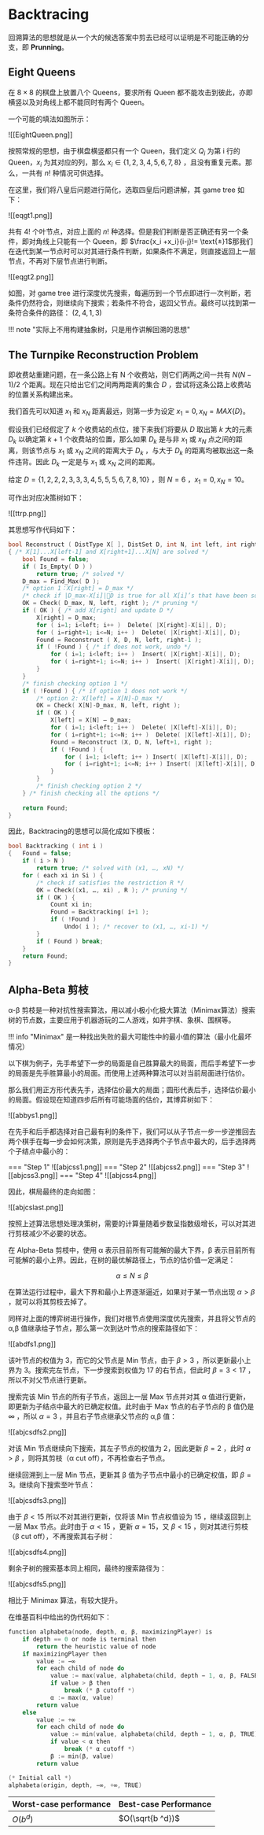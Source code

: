 
# Backtracing

回溯算法的思想就是从一个大的候选答案中剪去已经可以证明是不可能正确的分支，即 **Prunning**。

## Eight Queens

在 $8\times 8$ 的棋盘上放置八个 Queens，要求所有 Queen 都不能攻击到彼此，亦即横竖以及对角线上都不能同时有两个 Queen。

一个可能的填法如图所示：

![[EightQueen.png]]

按照常规的思想，由于棋盘横竖都只有一个 Queen，我们定义 $Q_i$ 为第 i 行的 Queen，$x_i$ 为其对应的列，那么 $x_i\in \{1,2,3,4,5,6,7,8\}$ ，且没有重复元素。那么，一共有 $n!$ 种情况可供选择。

在这里，我们将八皇后问题进行简化，选取四皇后问题讲解，其 game tree 如下：

![[eqgt1.png]]

共有 $4!$ 个叶节点，对应上面的 $n!$ 种选择。但是我们判断是否正确还有另一个条件，即对角线上只能有一个 Queen，即 $\frac{x_i +x_i}{i-j}!= \text{±}1$那我们在迭代到某一节点时可以对其进行条件判断，如果条件不满足，则直接返回上一层节点，不再对下层节点进行判断。

![[eqgt2.png]]

如图，对 game tree 进行深度优先搜索，每遍历到一个节点即进行一次判断，若条件仍然符合，则继续向下搜索；若条件不符合，返回父节点。最终可以找到第一条符合条件的路径： $(2,4,1,3)$

!!! note "实际上不用构建抽象树，只是用作讲解回溯的思想"

## The Turnpike Reconstruction Problem

即收费站重建问题，在一条公路上有 N 个收费站，则它们两两之间一共有 $N(N-1)/2$ 个距离。现在只给出它们之间两两距离的集合 $D$ ，尝试将这条公路上收费站的位置关系构建出来。

我们首先可以知道 $x_1$ 和 $x_N$ 距离最远，则第一步为设定 $x_1=0, x_N = MAX\{D\}$。

假设我们已经假定了 $k$ 个收费站的点位，接下来我们将要从 $D$ 取出第 $k$ 大的元素 $D_k$ 以确定第 $k+1$ 个收费站的位置，那么如果 $D_k$ 是与非 $x_1$ 或 $x_N$ 点之间的距离，则该节点与 $x_1$ 或 $x_N$ 之间的距离大于 $D_k$ ，与大于 $D_k$ 的距离均被取出这一条件违背。因此 $D_k$ 一定是与 $x_1$ 或 $x_N$ 之间的距离。

给定 $D=\{1, 2, 2, 2, 3, 3, 3, 4, 5, 5, 5, 6, 7, 8, 10\}$ ，则 $N=6$ ，$x_1=0, x_N = 10$。

可作出对应决策树如下：

![[ttrp.png]]


其思想写作代码如下：

```c
bool Reconstruct ( DistType X[ ], DistSet D, int N, int left, int right )
{ /* X[1]...X[left-1] and X[right+1]...X[N] are solved */
    bool Found = false;
    if ( Is_Empty( D ) )
        return true; /* solved */
    D_max = Find_Max( D );
    /* option 1：X[right] = D_max */
    /* check if |D_max-X[i]|D is true for all X[i]’s that have been solved */
    OK = Check( D_max, N, left, right ); /* pruning */
    if ( OK ) { /* add X[right] and update D */
        X[right] = D_max;
        for ( i=1; i<left; i++ )  Delete( |X[right]-X[i]|, D);
        for ( i=right+1; i<=N; i++ )  Delete( |X[right]-X[i]|, D);
        Found = Reconstruct ( X, D, N, left, right-1 );
        if ( !Found ) { /* if does not work, undo */
            for ( i=1; i<left; i++ )  Insert( |X[right]-X[i]|, D);
            for ( i=right+1; i<=N; i++ )  Insert( |X[right]-X[i]|, D);
        }
    }
    /* finish checking option 1 */
    if ( !Found ) { /* if option 1 does not work */
        /* option 2: X[left] = X[N]-D_max */
        OK = Check( X[N]-D_max, N, left, right );
        if ( OK ) {
            X[left] = X[N] – D_max;
            for ( i=1; i<left; i++ )  Delete( |X[left]-X[i]|, D);
            for ( i=right+1; i<=N; i++ )  Delete( |X[left]-X[i]|, D);
            Found = Reconstruct (X, D, N, left+1, right );
            if ( !Found ) {
                for ( i=1; i<left; i++ ) Insert( |X[left]-X[i]|, D);
                for ( i=right+1; i<=N; i++ ) Insert( |X[left]-X[i]|, D);
            }
        }
        /* finish checking option 2 */
    } /* finish checking all the options */
    
    return Found;
}

```

因此，Backtracing的思想可以简化成如下模板：

```c
bool Backtracking ( int i )
{   Found = false;
    if ( i > N )
        return true; /* solved with (x1, …, xN) */
    for ( each xi in Si ) { 
        /* check if satisfies the restriction R */
        OK = Check((x1, …, xi) , R ); /* pruning */
        if ( OK ) {
            Count xi in;
            Found = Backtracking( i+1 );
            if ( !Found )
                Undo( i ); /* recover to (x1, …, xi-1) */
        }
        if ( Found ) break; 
    }
    return Found;
}
```

## Alpha-Beta 剪枝

α-β 剪枝是一种对抗性搜索算法，用以减小极小化极大算法（Minimax算法）搜索树的节点数，主要应用于机器游玩的二人游戏，如井字棋、象棋、围棋等。

!!! info "Minimax"
	是一种找出失败的最大可能性中的最小值的算法（最小化最坏情况）

以下棋为例子，先手希望下一步的局面是自己胜算最大的局面，而后手希望下一步的局面是先手胜算最小的局面。而使用上述两种算法可以对当前局面进行估价。

那么我们用正方形代表先手，选择估价最大的局面；圆形代表后手，选择估价最小的局面。假设现在知道四步后所有可能场面的估价，其博弈树如下：

![[abbys1.png]]

在先手和后手都选择对自己最有利的条件下，我们可以从子节点一步一步逆推回去两个棋手在每一步会如何决策，原则是先手选择两个子节点中最大的，后手选择两个子结点中最小的：

=== "Step 1"
	![[abjcss1.png]]
=== "Step 2"
	![[abjcss2.png]]
=== "Step 3"
![[abjcss3.png]]
=== "Step 4"
	![[abjcss4.png]]


因此，棋局最终的走向如图：

![[abjcslast.png]]

按照上述算法思想处理决策树，需要的计算量随着步数呈指数级增长，可以对其进行剪枝减少不必要的状态。

在 Alpha-Beta 剪枝中，使用 α 表示目前所有可能解的最大下界，β 表示目前所有可能解的最小上界。因此，在树的最优解路径上，节点的估价值一定满足：

$$
\alpha \le N \le \beta
$$

在算法运行过程中，最大下界和最小上界逐渐逼近，如果对于某一节点出现 $\alpha \gt \beta$ ，就可以将其剪枝去掉了。

同样对上面的博弈树进行操作，我们对根节点使用深度优先搜索，并且将父节点的 α,β 值继承给子节点，那么第一次到达叶节点的搜索路径如下：

![[abdfs1.png]]

该叶节点的权值为 3，而它的父节点是 Min 节点，由于 $\beta \gt 3$ ，所以更新最小上界为 3。搜索完左节点，下一步搜索到权值为 17 的右节点，但此时 $\beta =3\lt 17$ ，所以不对父节点进行更新。

搜索完该 Min 节点的所有子节点，返回上一层 Max 节点并对其 α 值进行更新，即更新为子结点中最大的已确定权值。此时由于 Max 节点的右子节点的 β 值仍是 $\infty$ ，所以 $\alpha =3$ ，并且右子节点继承父节点的 α,β 值：

![[abjcsdfs2.png]]

对该 Min 节点继续向下搜索，其左子节点的权值为 2，因此更新 $\beta =2$ ，此时 $\alpha \gt \beta$ ，则将其剪枝（α cut off），不再检查右子节点。

继续回溯到上一层 Min 节点，更新其 β 值为子节点中最小的已确定权值，即 $\beta =3$。继续向下搜索至叶节点：

![[abjcsdfs3.png]]

由于 $\beta \lt 15$ 所以不对其进行更新，仅将该 Min 节点权值设为 15 ，继续返回到上一层 Max 节点。此时由于 $\alpha \lt 15$ ，更新 $\alpha = 15$，又 $\beta \lt 15$ ，则对其进行剪枝（β cut off），不再搜索其右子树：

![[abjcsdfs4.png]]

剩余子树的搜索基本同上相同，最终的搜索路径为：

![[abjcsdfs5.png]]

相比于 Minimax 算法，有较大提升。

在维基百科中给出的伪代码如下：

```c
function alphabeta(node, depth, α, β, maximizingPlayer) is
    if depth == 0 or node is terminal then
        return the heuristic value of node
    if maximizingPlayer then
        value := −∞
        for each child of node do
            value := max(value, alphabeta(child, depth − 1, α, β, FALSE))
            if value > β then
                break (* β cutoff *)
            α := max(α, value)
        return value
    else
        value := +∞
        for each child of node do
            value := min(value, alphabeta(child, depth − 1, α, β, TRUE))
            if value < α then
                break (* α cutoff *)
            β := min(β, value)
        return value

(* Initial call *)
alphabeta(origin, depth, −∞, +∞, TRUE)
```



| Worst-case performance | Best-case Performance |
| ---------------------- | --------------------- |
| $O(b ^d)$              | $O(\sqrt{b ^d})$      |
